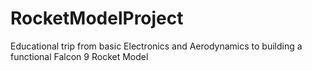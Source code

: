# RocketModelProject
Educational trip from basic Electronics and Aerodynamics to building a functional Falcon 9 Rocket Model
